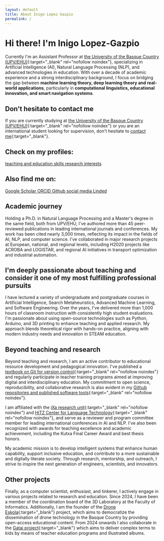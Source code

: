 ```yaml
---
layout: default
title: About Inigo Lopez Gazpio
permalink: /
---
```


<h1 class="project-tagline">Hi there! I'm Inigo Lopez-Gazpio </h1>

Currently I'm an Assistant Professor at [the University of the Basque Country (UPV/EHU)](http://www.ehu.eus/en){:target="_blank" rel="nofollow noindex"},
specializing in Artificial Intelligence (AI), Natural Language Processing (NLP), and advanced technologies in education.
With over a decade of academic experience and a strong interdisciplinary background, I focus on bridging the gap between <b>machine learning theory, deep learning theory and real-world applications</b>,
particularly in <b>computational linguistics, educational innovation, and smart navigation systems</b>.

<h2 class="project-tagline">Don't hesitate to contact me</h2>

If you are currently studying at [the University of the Basque Country (UPV/EHU)](http://www.ehu.eus/en){:target="_blank" rel="nofollow noindex"} or you are an international student looking for supervision, don't hesitate to
[contact me]( {{site.base_url}}/contact){:target="_blank"}.

<h2 class="project-tagline">Check on my profiles:</h2>

<a href="{{ site.baseurl }}/teaching" target="_blank" class="icon-link">
  <i class="fas fa-user-graduate"></i>
  <span class="label">teaching and education skills </span>
  <i class="fas fa-user-graduate"></i>
</a>

<a href="{{ site.baseurl }}/research" target="_blank" class="icon-link">
  <i class="fas fa-microscope"></i>
  <span class="label">research interests </span>
  <i class="fas fa-microscope"></i>
</a>

<h2 class="project-tagline">Also find me on:</h2>

<a href="https://scholar.google.es/citations?user=-gVoBIsAAAAJ&hl=en&authuser=1" target="_blank" class="icon-link" rel="noindex nofollow">
  <i class="fas fa-graduation-cap"></i>
  <span class="label"> Google Scholar </span>
  <i class="fas fa-graduation-cap"></i>
</a>

<a href="https://orcid.org/my-orcid?orcid=0000-0002-7479-4718" target="_blank" class="icon-link" rel="noindex nofollow">
  <i class="fa-brands fa-orcid"></i>
  <span class="label"> ORCID </span>
  <i class="fa-brands fa-orcid"></i>
</a>


<a href="https://github.com/ilopezgazpio/" target="_blank" class="icon-link" rel="noindex nofollow">
  <i class="fas fa-code-branch"></i>
  <span class="label"> Github </span>
  <i class="fas fa-code-branch"></i>
</a>


<a href="https://x.com/i_lopez_gazpio?lang=en" target="_blank" class="icon-link" rel="noindex nofollow">
  <i class="fas fa-times"></i>
  <span class="label">social media </span>
  <i class="fas fa-times"></i>
</a>

<a href="https://www.linkedin.com/in/inigolopezgazpio/" target="_blank" class="icon-link" rel="noindex nofollow">
  <i class="fab fa-linkedin-in"></i>
  <span class="label"> Linded </span>
  <i class="fab fa-linkedin-in"></i>
</a>


<h2 class="project-tagline">Academic journey</h2>

Holding a Ph.D. in Natural Language Processing and a Master's degree in the same field, both from UPV/EHU, I've authored more than 45 peer-reviewed publications in leading international journals and conferences.
My work has been cited nearly 3,000 times, reflecting its impact in the fields of AI, NLP, and computer science.
I've collaborated in major research projects at European, national, and regional levels, including H2020 projects like ACROBA and LOGISTAR, and regional AI initiatives in transport optimization and industrial automation.

<h2 class="project-tagline">I'm deeply passionate about teaching and consider it one of my most fulfilling professional pursuits</h2>

I have lectured a variety of undergraduate and postgraduate courses in Artificial Intelligence, Search Metaheuristics, Advanced Machine Learning, and Software Engineering.
Over the years, I've delivered more than 1,000 hours of classroom instruction with consistently high student evaluations.
I'm passionate about using open-source technologies such as Python, Arduino, and 3D printing to enhance teaching and applied research.
My approach blends theoretical rigor with hands-on practice, aligning with modern industry needs and innovation in STEAM education.

<h2 class="project-tagline">Beyond teaching and research</h2>

Beyond teaching and research, I am an active contributor to educational resource development and pedagogical innovation.
I've published a [textbook on Git for version control](https://www.ueu.eus/argitaletxea/liburuak/git-bertsioak-kontrolatzeko-sistemarako-eskuliburua){:target="_blank" rel="nofollow noindex"}
and regularly participate in teacher training programs aimed at improving digital and interdisciplinary education.
My commitment to open science, reproducibility, and collaborative research is also evident in my [Github repositories and published software tools](https://github.com/ilopezgazpio/){:target="_blank" rel="nofollow noindex"}.

I am affiliated with the [iXa research unit](https://www.ixa.eus/?language=en){:target="_blank" rel="nofollow noindex"} and [HiTZ Center for Language Technology](https://www.hitz.eus/){:target="_blank" rel="nofollow noindex"},
and serve as a reviewer and program committee member for leading international conferences in AI and NLP.
I've also been recognized with awards for teaching excellence and academic achievement, including the Kutxa Final Career Award and best thesis honors.

My academic mission is to develop intelligent systems that enhance human capability, support inclusive education, and contribute to a more sustainable and digitally literate society.
Through research, mentorship, and outreach, I strive to inspire the next generation of engineers, scientists, and innovators.

<h2 class="project-tagline">Other projects</h2>

Finally, as a computer scientist, enthusiast, and tinkerer, I actively engage in various projects related to research and education.
Since 2024, I have been a member of the coordination board of the 3D Laboratory at the Faculty of Informatics.
Additionally, I am the founder of the [Drone Eskola](https://www.droneskola.eus){:target="_blank"} project,
which aims to democratize the dissemination of drone technology in the Basque Country by providing open-access educational content.
From 2024 onwards I also collaborate in the [Gatai project](https://www.gatai.eus){:target="_blank"} which aims to deliver complex terms to kids by means of teacher education programs and illustrated albums.








